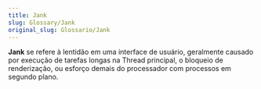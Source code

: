 ```yaml
---
title: Jank
slug: Glossary/Jank
original_slug: Glossario/Jank
---
```

**Jank** se refere à lentidão em uma interface de usuário, geralmente causado por execução de tarefas longas na Thread principal, o bloqueio de renderização, ou esforço demais do processador com processos em segundo plano.
